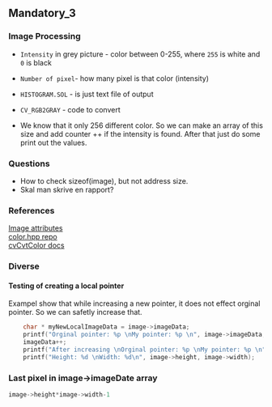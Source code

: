 ## Mandatory_3	
### Image Processing	

* `Intensity` in grey picture  - color between 0-255, where `255` is white and `0` is black	
* `Number of pixel`- how many pixel is that color (intensity)	
* `HISTOGRAM.SOL` - is just text file of output	
* `CV_RGB2GRAY` - code to convert	

* We know that it only 256 different color. So we can make an array of this size and add counter ++ if the intensity is found. After that just do some print out the values. 

### Questions
* How to check sizeof(image), but not address size. 
* Skal man skrive en rapport?  

### References	
[Image attributes](https://docs.opencv.org/3.4/d6/d5b/structIplImage.html#ab6315f84a34002b616a187f87999f167)  
[color.hpp repo](https://github.com/opencv/opencv/blob/master/modules/imgproc/src/color.hpp)  
[cvCvtColor docs](https://docs.opencv.org/2.4/modules/imgproc/doc/miscellaneous_transformations.html#cvtcolor)

### Diverse
#### Testing of creating a local pointer
Exampel show that while increasing a new pointer, it does not effect orginal pointer. So we can safetly increase that. 
```C
	char * myNewLocalImageData = image->imageData;
	printf("Orginal pointer: %p \nMy pointer: %p \n", image->imageData, myNewLocalImageData);  
	imageData++;
	printf("After increasing \nOrginal pointer: %p \nMy pointer: %p \n", image->imageData, myNewLocalImageData);
 	printf("Height: %d \nWidth: %d\n", image->height, image->width);
``` 
### Last pixel in image->imageDate array
```C
image->height*image->width-1 
```

